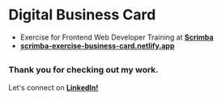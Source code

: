 # __Digital Business Card__
- Exercise for Frontend Web Developer Training at <a href="https://v2.scrimba.com">__Scrimba__</a><br/>
- <a href="https://scrimba-exercise-business-card.netlify.app/">__scrimba-exercise-business-card.netlify.app__</a>

##
### __Thank you for checking out my work.__
Let's connect on <a href="https://www.linkedin.com/in/filip-herbst/">__LinkedIn!__</a>
